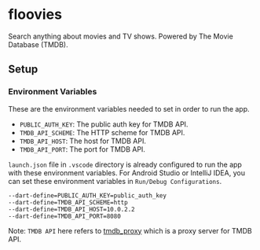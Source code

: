 # floovies

Search anything about movies and TV shows. Powered by The Movie Database (TMDB).

## Setup

### Environment Variables

These are the environment variables needed to set in order to run the app.

- `PUBLIC_AUTH_KEY`: The public auth key for TMDB API.
- `TMDB_API_SCHEME`: The HTTP scheme for TMDB API.
- `TMDB_API_HOST`: The host for TMDB API.
- `TMDB_API_PORT`: The port for TMDB API.

`launch.json` file in `.vscode` directory is already configured to run the app with these environment variables.
For Android Studio or IntelliJ IDEA, you can set these environment variables in `Run/Debug Configurations`.

```
--dart-define=PUBLIC_AUTH_KEY=public_auth_key
--dart-define=TMDB_API_SCHEME=http
--dart-define=TMDB_API_HOST=10.0.2.2
--dart-define=TMDB_API_PORT=8080
```

Note: `TMDB API` here refers to [tmdb_proxy](https://github.com/dhemasnurjaya/tmdb_proxy) which is a proxy server for TMDB API.